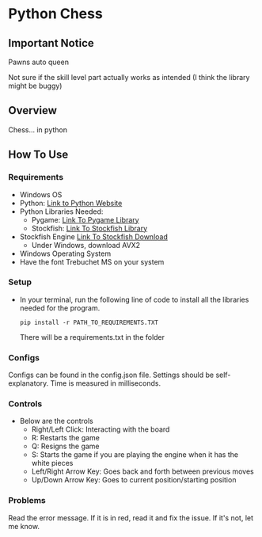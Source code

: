 # Python Chess 
## Important Notice
Pawns auto queen

Not sure if the skill level part actually works as intended (I think the library might be buggy)

## Overview

Chess... in python

## How To Use

### Requirements
- Windows OS 
- Python: [Link to Python Website](https://www.python.org/)
- Python Libraries Needed:
  - Pygame: [Link To Pygame Library](https://pypi.org/project/pygame/)
  - Stockfish: [Link To Stockfish Library](https://pypi.org/project/stockfish/)
- Stockfish Engine [Link To Stockfish Download](https://stockfishchess.org/download/)
  - Under Windows, download AVX2
- Windows Operating System
- Have the font Trebuchet MS on your system

### Setup
- In your terminal, run the following line of code to install all the libraries needed for the program.
  ```
  pip install -r PATH_TO_REQUIREMENTS.TXT
  ```
  There will be a requirements.txt in the folder

### Configs 
Configs can be found in the config.json file. Settings should be self-explanatory. Time is measured in milliseconds. 

### Controls
- Below are the controls 
  - Right/Left Click: Interacting with the board 
  - R: Restarts the game
  - Q: Resigns the game
  - S: Starts the game if you are playing the engine when it has the white pieces
  - Left/Right Arrow Key: Goes back and forth between previous moves
  - Up/Down Arrow Key: Goes to current position/starting position

### Problems
Read the error message. If it is in red, read it and fix the issue. If it's not, let me know.

